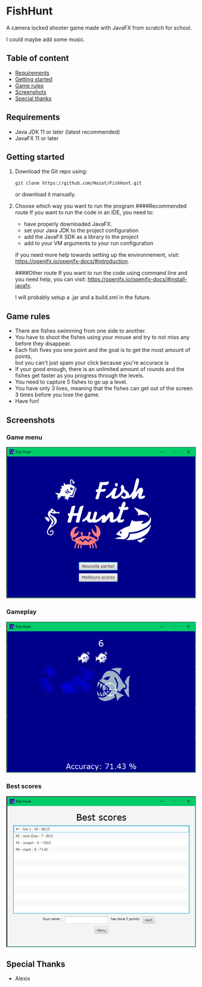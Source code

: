 # FishHunt

A camera locked shooter game made with JavaFX from scratch for school.

I could maybe add some music.
## Table of content

- [Requirements](#requirements)
- [Getting started](#getting-started)
- [Game rules](#game-rules)
- [Screenshots](#screenshots)
- [Special thanks](#special-thanks)

## Requirements

- Java JDK 11 or later (latest recommended)
- JavaFX 11 or later

## Getting started

1. Download the Git repo using:

    ```
    git clone https://github.com/Hazot/FishHunt.git
    ```
   or download it manually.


3. Choose which way you want to run the program
   ####Recommended route
   If you want to run the code in an IDE, you need to:

    - have properly downloaded JavaFX.
    - set your Java JDK to the project configuration
    - add the JavaFX SDK as a library to the project
    - add to your VM arguments to your run configuration

   If you need more help towards setting up the environnement, visit: https://openjfx.io/openjfx-docs/#introduction.

   ####Other route
   If you want to run the code using command line and you need help, you can visit: https://openjfx.io/openjfx-docs/#install-javafx.
   
   I will probably setup a .jar and a build.xml in the future.

## Game rules

- There are fishes swimming from one side to another.
- You have to shoot the fishes using your mouse and try to not miss any before they disappear.
- Each fish fives you one point and the goal is to get the most amount of points, \
  but you can't just spam your click because you're accurace is
- If your good enough, there is an unlimited amount of rounds and the fishes get faster as you progress through the levels.
- You need to capture 5 fishes to go up a level.
- You have only 3 lives, meaning that the fishes can get out of the screen 3 times before you lose the game.
- Have fun!


## Screenshots

### Game menu
![Game menu](menu.png)

### Gameplay
![Gameplay](gameplay.png)

### Best scores
![Best scores](addscore.png)

## Special Thanks
- Alexis
